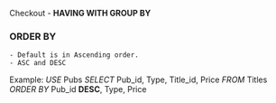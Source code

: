Checkout - **HAVING WITH GROUP BY**
### ORDER BY
    - Default is in Ascending order. 
    - ASC and DESC

Example: 
*USE* Pubs
*SELECT* Pub_id, Type, Title_id, Price
*FROM* Titles
*ORDER BY* Pub_id **DESC**, Type, Price